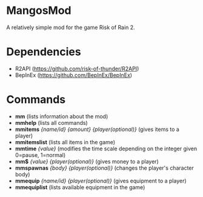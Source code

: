 # MangosMod
A relatively simple mod for the game Risk of Rain 2.

# Dependencies
- R2API (https://github.com/risk-of-thunder/R2API)
- BepInEx (https://github.com/BepInEx/BepInEx)

# Commands
- **mm** (lists information about the mod)
- **mmhelp** (lists all commands)
- **mmitems** *{name/id} {amount} {player(optional)}* (gives items to a player)
- **mmitemslist** (lists all items in the game)
- **mmtime** *{value}* (modifies the time scale depending on the integer given 0=pause, 1=normal)
- **mm$** *{value} {player(optional)}* (gives money to a player)
- **mmspawnas** *{body} {player(optional)}* (changes the player's character body)
- **mmequip** *{name/id} {player(optional)}* (gives equipment to a player)
- **mmequiplist** (lists available equipment in the game)
